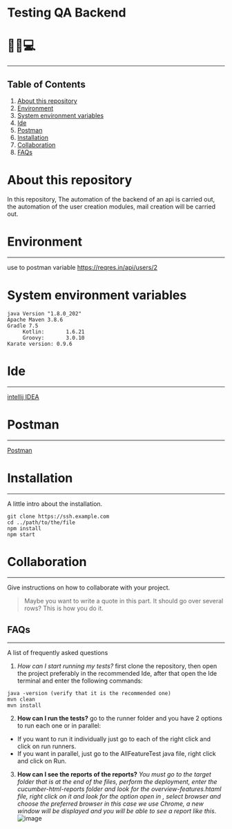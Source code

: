 # Testing QA Backend
# 🐱‍👓💻
***
## Table of Contents
1. [About this repository](#about-this-repository)
2. [Environment](#environment)
3. [System environment variables](#system-environment-variables)
4. [Ide](#ide)
5. [Postman](#postman)
6. [Installation](#installation)
4. [Collaboration](#collaboration)
5. [FAQs](#faqs)

# About this repository
In this repository, The automation of the backend of an api is carried out, the automation of the user creation modules, mail creation will be carried out.

# Environment 
***
use to postman variable https://reqres.in/api/users/2

# System environment variables
    java Version "1.8.0_202"
    Apache Maven 3.8.6
    Gradle 7.5
         Kotlin:       1.6.21
         Groovy:       3.0.10
    Karate version: 0.9.6
         
# Ide
***
[intellij IDEA](https://www.jetbrains.com/es-es/idea/download/#section=windows)

# Postman 
***
[Postman](https://www.postman.com/downloads/) 


# Installation
***
A little intro about the installation. 
```
git clone https://ssh.example.com
cd ../path/to/the/file
npm install
npm start

```
# Collaboration
***
Give instructions on how to collaborate with your project.
> Maybe you want to write a quote in this part. 
> It should go over several rows?
> This is how you do it.

## FAQs
***
A list of frequently asked questions
1. _How can I start running my tests?_
first clone the repository, then open the project preferably in the recommended Ide, after that open the Ide terminal and enter the following commands:
```
java -version (verify that it is the recommended one)
mvn clean
mvn install 
```
2. __How can I run the tests?__ 
go to the runner folder and you have 2 options to run each one or in parallel:
* If you want to run it individually just go to each of the right click and click on run runners.
* If you want in parallel, just go to the AllFeatureTest java file, right click and click on Run.

3. **How can I see the reports of the reports?**
*You must go to the target folder that is at the end of the files, perform the deployment, enter the cucumber-html-reports folder and look for the overview-features.htaml file, right click on it and look for the option open in , select browser and choose the preferred browser in this case we use Chrome, a new window will be displayed and you will be able to see a report like this*.
 ![image](https://user-images.githubusercontent.com/86927292/186693445-beb9915a-60f7-4c9a-a47d-4049d4538b0c.png)


